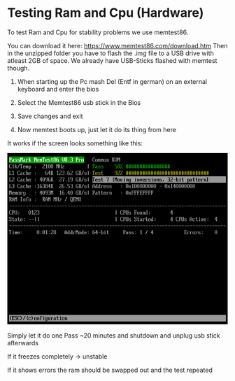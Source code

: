 # Testing Ram and Cpu (Hardware)

To test Ram and Cpu for stability problems we use memtest86.

You can download it here: https://www.memtest86.com/download.htm
Then in the unzipped folder you have to flash the .img file to a USB drive with atleast 2GB of space.
We already have USB-Sticks flashed with memtest though.

1. When starting up the Pc mash Del (Entf in german) on an external keyboard and enter the bios

2. Select the Memtest86 usb stick in the Bios

3. Save changes and exit

4. Now memtest boots up, just let it do its thing from here

It works if the screen looks something like this:

![](../assets/Memtest86_v83p.png)

Simply let it do one Pass ~20 minutes and shutdown and unplug usb stick afterwards

If it freezes completely -> unstable

If it shows errors the ram should be swapped out and the test repeated
